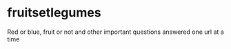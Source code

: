 # fruitsetlegumes
Red or blue, fruit or not and other important questions answered one url at a time
